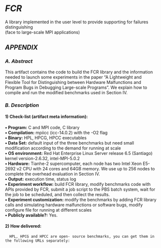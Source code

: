 # ***___FCR___***
A library implemented in the user level to provide supporting for failures distinguishing  
(face to large-scale MPI applications)   
## ***___APPENDIX___***    
### **___A. Abstract___**     
This artifact contains the code to build the FCR library and the information needed to launch some experiments in the paper “A Lightweight and Flexible Tool for Distinguishing between Hardware Malfunctions and Program Bugs in Debugging Large-scale Programs”. We explain how to compile and run the modified benchmarks used in Section IV.
### **___B. Description___**
#### **1)	Check-list (artifact meta information):**    
**•	Program:** C and MPI code, C library    
**•	Compilation:** mpiicc (icc-14.0.2) with the -O2 flag    
**•	Binary:** HPL, HPCG, HPCC executables   
**•	Data Set:** default input of the three benchmarks but need small modification according to the demand for running at scale     
**•	OS environment:** Red Hat Enterprise Linux Server release 6.5 (Santiago) kernel version-2.6.32, intel-MPI-5.0.2     
**•	Hardware:** Tianhe-2 supercomputer, each node has  two Intel Xeon E5-2692 v2 CPU with 24 cores and 64GB memory. We use up to 256 nodes to complete the overhead evaluation in Section IV.    
**•	Output:** 	execution time, status log    
**•	Experiment workflow:** build FCR library, modify benchmarks code with APIs provided by FCR, submit a job script to the PBS batch system, wait for the job to be scheduled, and then collect the results.      
**•	Experiment customization:** modify the benchmarks by adding FCR library calls and simulating hardware malfunctions or software bugs, modify configure file for running at different scales    
**•	Publicly available?:** Yes.   

#### **2)	How delivered:**    
      HPL, HPCG and HPCC are open- source benchmarks, you can get them in the following URLs separately:   
      







